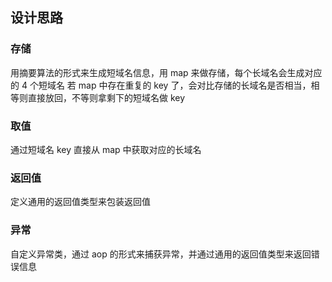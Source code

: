 ## 设计思路

### 存储

用摘要算法的形式来生成短域名信息，用 map 来做存储，每个长域名会生成对应的 4 个短域名
若 map 中存在重复的 key 了，会对比存储的长域名是否相当，相等则直接放回，不等则拿剩下的短域名做 key

### 取值

通过短域名 key 直接从 map 中获取对应的长域名

### 返回值

定义通用的返回值类型来包装返回值

### 异常

自定义异常类，通过 aop 的形式来捕获异常，并通过通用的返回值类型来返回错误信息